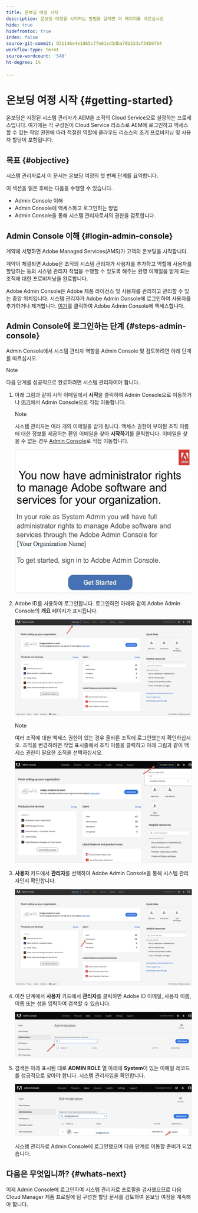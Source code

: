 ```yaml
---
title: 온보딩 여정 시작
description: 온보딩 여정을 시작하는 방법을 알려면 이 페이지를 따르십시오
hide: true
hidefromtoc: true
index: false
source-git-commit: 021146e4e1d65c7fe81ed3dba70b32daf34b9704
workflow-type: tm+mt
source-wordcount: '548'
ht-degree: 1%

---
```


# 온보딩 여정 시작 {#getting-started}

온보딩은 지정된 시스템 관리자가 AEM을 조직의 Cloud Service으로 설정하는 프로세스입니다. 여기에는 각 구성원이 Cloud Service 리소스로 AEM에 로그인하고 액세스할 수 있는 작업 권한에 따라 적절한 역할에 클라우드 리소스의 초기 프로비저닝 및 사용자 할당이 포함됩니다.

## 목표 {#objective}

시스템 관리자로서 이 문서는 온보딩 여정의 첫 번째 단계를 요약합니다.

이 섹션을 읽은 후에는 다음을 수행할 수 있습니다.

* Admin Console 이해
* Admin Console에 액세스하고 로그인하는 방법
* Admin Console을 통해 시스템 관리자로서의 권한을 검토합니다.

## Admin Console 이해 {#login-admin-console}

계약에 서명하면 Adobe Managed Services(AMS)가 고객의 온보딩을 시작합니다.

계약이 체결되면 Adobe은 조직의 시스템 관리자가 사용자를 추가하고 역할에 사용자를 할당하는 등의 시스템 관리자 작업을 수행할 수 있도록 해주는 환영 이메일을 받게 되는 조직에 대한 프로비저닝을 완료합니다.

Adobe Admin Console은 Adobe 제품 라이선스 및 사용자를 관리하고 관리할 수 있는 중앙 위치입니다. 시스템 관리자가 Adobe Admin Console에 로그인하여 사용자를 추가하거나 제거합니다. [여기](https://adminconsole.adobe.com/)를 클릭하여 Adobe Admin Console에 액세스합니다.


## Admin Console에 로그인하는 단계 {#steps-admin-console}

Admin Console에서 시스템 관리자 역할을 Admin Console 및 검토하려면 아래 단계를 따르십시오.

>[!NOTE]
>다음 단계를 성공적으로 완료하려면 시스템 관리자여야 합니다.

1. 아래 그림과 같이 시작 이메일에서 **시작**&#x200B;을 클릭하여 Admin Console으로 이동하거나 [여기](https://adminconsole.adobe.com)에서 Admin Console으로 직접 이동합니다.

   >[!NOTE]
   >시스템 관리자는 여러 개의 이메일을 받게 됩니다. 액세스 권한이 부여된 조직 이름에 대한 정보를 제공하는 환영 이메일을 찾아 **시작하기**&#x200B;를 클릭합니다. 이메일을 찾을 수 없는 경우 [Admin Console](https://adminconsole.adobe.com/)로 직접 이동합니다.

   ![](/help/onboarding/onboarding-journey/assets/sys-admin-getstarted.png)

1. Adobe ID를 사용하여 로그인합니다. 로그인하면 아래와 같이 Adobe Admin Console의 **개요** 페이지가 표시됩니다.

   ![](/help/onboarding/onboarding-journey/assets/get-started1.png)

   >[!NOTE]
   >여러 조직에 대한 액세스 권한이 있는 경우 올바른 조직에 로그인했는지 확인하십시오. 조직을 변경하려면 작업 표시줄에서 조직 이름을 클릭하고 아래 그림과 같이 액세스 권한이 필요한 조직을 선택하십시오.

   ![](/help/onboarding/onboarding-journey/assets/admin-console-orgswitch.png)

1. **사용자** 카드에서 **관리자**&#x200B;를 선택하여 Adobe Admin Console을 통해 시스템 관리자인지 확인합니다.

   ![](/help/onboarding/onboarding-journey/assets/get-started2.png)

1. 이전 단계에서 **사용자** 카드에서 **관리자**&#x200B;를 클릭하면 Adobe ID 이메일, 사용자 이름, 이름 또는 성을 입력하여 검색할 수 있습니다.

   ![](/help/onboarding/onboarding-journey/assets/get-started3.png)

1. 검색은 아래 표시된 대로 **ADMIN ROLE** 열 아래에 **System**&#x200B;이 있는 이메일 레코드를 성공적으로 찾아야 합니다. 시스템 관리자임을 확인합니다.

   ![](/help/onboarding/onboarding-journey/assets/get-started4.png)

   시스템 관리자로 Admin Console에 로그인했으며 다음 단계로 이동할 준비가 되었습니다.

## 다음은 무엇입니까? {#whats-next}

이제 Admin Console에 로그인하여 시스템 관리자로 프로필을 검사했으므로 다음 Cloud Manager 제품 프로필에 팀 구성원 할당 문서를 검토하여 온보딩 여정을 계속해야 합니다.

